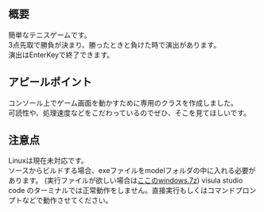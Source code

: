 ## 概要
簡単なテニスゲームです。  
3点先取で勝負が決まり、勝ったときと負けた時で演出があります。   
演出はEnterKeyで終了できます。  

## アピールポイント
コンソール上でゲーム画面を動かすために専用のクラスを作成しました。  
可読性や、処理速度などをこだわっているのでぜひ、そこを見てほしいです。  

## 注意点
Linuxは現在未対応です。  
ソースからビルドする場合、exeファイルをmodelフォルダの中に入れる必要があります。
(実行ファイルが欲しい場合は[ここのwindows.7z](https://github.com/user-0021/Classy_tennis/releases/tag/v1.0.0))
visula studio code のターミナルでは正常動作をしません。直接実行もしくはコマンドプロンプトなどで動作させてください。
